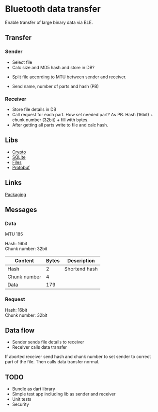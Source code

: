 # Bluetooth data transfer

Enable transfer of large binary data via BLE.

## Transfer

### Sender 

* Select file
* Calc size and MD5 hash and store in DB?
+ Split file according to MTU between sender and receiver.
* Send name, number of parts and hash (PB)

### Receiver

* Store file details in DB
* Call request for each part. How set needed part? As PB. Hash (16bit) + chunk number (32bit) + fill with bytes.
* After getting all parts write to file and calc hash.

## Libs

* [Crypto](https://pub.dev/packages/crypto)
* [SQLite](https://pub.dev/packages/floor)
* [Files](https://docs.flutter.dev/cookbook/persistence/reading-writing-files)
* [Protobuf](https://developers.google.com/protocol-buffers/docs/darttutorial)

## Links

[Packaging](https://dart.dev/guides/libraries/create-library-packages)

## Messages

### Data

MTU 185

Hash:           16bit      
Chunk number:   32bit

| Content      | Bytes | Description   |
|--------------|-------|---------------|
| Hash         |     2 | Shortend hash |
| Chunk number |     4 |               |
| Data         |   179 |               |

### Request

Hash:           16bit      
Chunk number:   32bit


## Data flow

* Sender sends file details to receiver
* Receiver calls data transfer

If aborted receiver send hash and chunk number to set sender to correct part of the file. Then calls data transfer normal.

## TODO

* Bundle as dart library
* Simple test app including lib as sender and receiver
* Unit tests
* Security
 